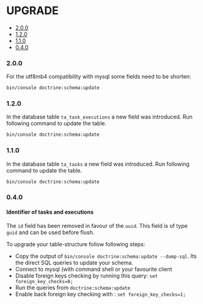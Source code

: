 UPGRADE
=======

- [2.0.0](#2.0.0) 
- [1.2.0](#1.2.0)
- [1.1.0](#1.1.0)
- [0.4.0](#0.4.0)

### 2.0.0

For the utf8mb4 compatibility with mysql some fields need to be shorten:

```bash
bin/console doctrine:schema:update
```

### 1.2.0

In the database table `ta_task_executions` a new field was introduced. Run following
command to update the table.

```bash
bin/console doctrine:schema:update
```

### 1.1.0

In the database table `ta_tasks` a new field was introduced. Run following
command to update the table.

```bash
bin/console doctrine:schema:update
```

### 0.4.0

#### Identifier of tasks and executions

The `id` field has been removed in favour of the `uuid`. This field is of
type `guid` and can be used before flush.

To upgrade your table-structure follow following steps:

* Copy the output of `bin/console doctrine:schema:update --dump-sql`.
  Its the direct SQL queries to update your schema.
* Connect to mysql (with command shell or your favourite client
* Disable foreign keys checking by running this query: 
  `set foreign_key_checks=0;`
* Run the queries from `doctrine:schema:update`
* Enable back foreign key checking with : `set foreign_key_checks=1;`
